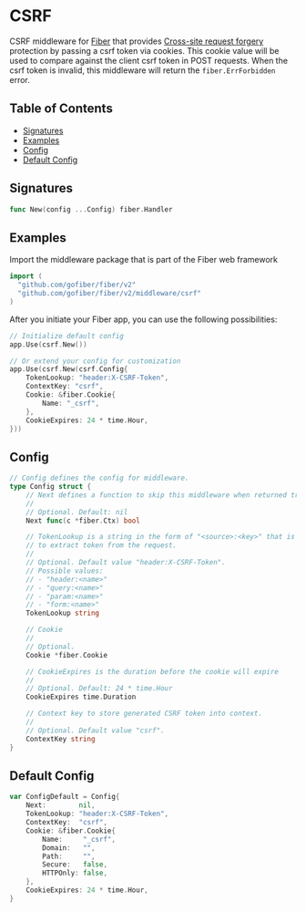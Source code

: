 # CSRF

CSRF middleware for [Fiber](https://github.com/gofiber/fiber) that provides [Cross-site request forgery](https://en.wikipedia.org/wiki/Cross-site_request_forgery) protection by passing a csrf token via cookies. This cookie value will be used to compare against the client csrf token in POST requests. When the csrf token is invalid, this middleware will return the `fiber.ErrForbidden` error.

## Table of Contents

* [Signatures](csrf.md#signatures)
* [Examples](csrf.md#examples)
* [Config](csrf.md#config)
* [Default Config](csrf.md#default-config)

## Signatures

```go
func New(config ...Config) fiber.Handler
```

## Examples

Import the middleware package that is part of the Fiber web framework

```go
import (
  "github.com/gofiber/fiber/v2"
  "github.com/gofiber/fiber/v2/middleware/csrf"
)
```

After you initiate your Fiber app, you can use the following possibilities:

```go
// Initialize default config
app.Use(csrf.New())

// Or extend your config for customization
app.Use(csrf.New(csrf.Config{
    TokenLookup: "header:X-CSRF-Token",
    ContextKey: "csrf",
    Cookie: &fiber.Cookie{
        Name: "_csrf",
    },
    CookieExpires: 24 * time.Hour,
}))
```

## Config

```go
// Config defines the config for middleware.
type Config struct {
    // Next defines a function to skip this middleware when returned true.
    //
    // Optional. Default: nil
    Next func(c *fiber.Ctx) bool

    // TokenLookup is a string in the form of "<source>:<key>" that is used
    // to extract token from the request.
    //
    // Optional. Default value "header:X-CSRF-Token".
    // Possible values:
    // - "header:<name>"
    // - "query:<name>"
    // - "param:<name>"
    // - "form:<name>"
    TokenLookup string

    // Cookie
    //
    // Optional.
    Cookie *fiber.Cookie

    // CookieExpires is the duration before the cookie will expire
    //
    // Optional. Default: 24 * time.Hour
    CookieExpires time.Duration

    // Context key to store generated CSRF token into context.
    //
    // Optional. Default value "csrf".
    ContextKey string
}
```

## Default Config

```go
var ConfigDefault = Config{
    Next:        nil,
    TokenLookup: "header:X-CSRF-Token",
    ContextKey:  "csrf",
    Cookie: &fiber.Cookie{
        Name:     "_csrf",
        Domain:   "",
        Path:     "",
        Secure:   false,
        HTTPOnly: false,
    },
    CookieExpires: 24 * time.Hour,
}
```

